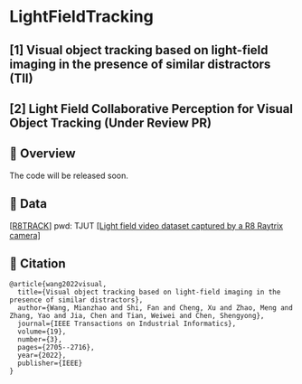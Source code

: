 # LightFieldTracking
## [1] Visual object tracking based on light-field imaging in the presence of similar distractors (TII)
## [2] Light Field Collaborative Perception for Visual Object Tracking (Under Review PR)


## 🎃 Overview
The code will be released soon.
## 🎃 Data
[[R8TRACK](https://pan.baidu.com/s/1sv5nDuY2rOaDlMWHyDdnVg?pwd=TJUT)] pwd: TJUT
[[Light field video dataset captured by a R8 Raytrix camera]](http://clim.inria.fr/Datasets/RaytrixR8Dataset-5x5/index.html)
## 🎃 Citation
```
@article{wang2022visual,
  title={Visual object tracking based on light-field imaging in the presence of similar distractors},
  author={Wang, Mianzhao and Shi, Fan and Cheng, Xu and Zhao, Meng and Zhang, Yao and Jia, Chen and Tian, Weiwei and Chen, Shengyong},
  journal={IEEE Transactions on Industrial Informatics},
  volume={19},
  number={3},
  pages={2705--2716},
  year={2022},
  publisher={IEEE}
}


```

